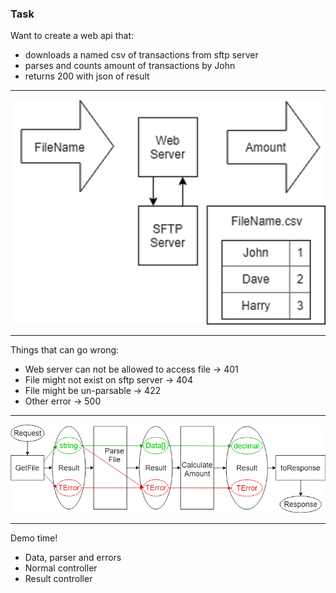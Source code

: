 ### Task

Want to create a web api that:

- downloads a named csv of transactions from sftp server
- parses and counts amount of transactions by John
- returns 200 with json of result

---

![Task](functional-error-handling/assets/img/Task.png)

---

Things that can go wrong:

- Web server can not be allowed to access file -> 401
- File might not exist on sftp server -> 404
- File might be un-parsable -> 422
- Other error -> 500

---

![Task](functional-error-handling/assets/img/TaskPipeline.png)

---

Demo time!

- Data, parser and errors
- Normal controller
- Result controller

